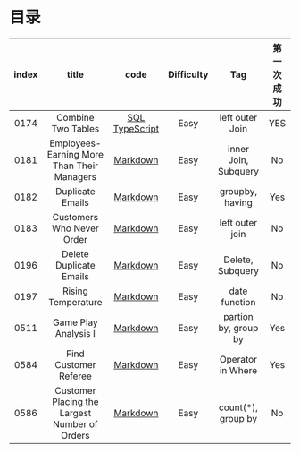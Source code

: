 # 目录

| index | title                                         | code                                                                                                                       | Difficulty | Tag                  | 第一次成功 |
|:-----:|:---------------------------------------------:|:--------------------------------------------------------------------------------------------------------------------------:|:----------:|:--------------------:|:-----:|
| 0174  | Combine Two Tables                            | [SQL](./src/0175.Combine-Two-Tables/0175.Combine-Two-Tables.sql) [TypeScript](./src)                                       | Easy       | left outer Join      | YES   |
| 0181  | Employees-Earning More Than Their Managers    | [Markdown](./src/0181.Employees-Earning-More-Than-Their-Managers/0181.Employees-Earning-More-Than-Their-Managers.md)       | Easy       | inner Join, Subquery | No    |
| 0182  | Duplicate Emails                              | [Markdown](./src/0182.Duplicate-Emails/0182.Duplicate-Emails.md)                                                           | Easy       | groupby, having      | Yes   |
| 0183  | Customers Who Never Order                     | [Markdown](./src/0183.Customers-Who-Never-Order/0183.Customers-Who-Never-Order.md)                                         | Easy       | left outer join      | No    |
| 0196  | Delete Duplicate Emails                       | [Markdown](./src/0196.Delete-Duplicate-Emails/0196.Delete-Duplicate-Emails.md)                                             | Easy       | Delete, Subquery     | No    |
| 0197  | Rising Temperature                            | [Markdown](./src/0197.Rising-Temperature/0197.Rising-Temperature.md)                                                       | Easy       | date function        | No    |
| 0511  | Game Play Analysis I                          | [Markdown](./src/0511.Game-Play-Analysis-I/0511.Game-Play-Analysis-I.md)                                                   | Easy       | partion by, group by | Yes   |
| 0584  | Find Customer Referee                         | [Markdown](./src/0584.Find-Customer-Referee/0584.Find-Customer-Referee.md)                                                 | Easy       | Operator in Where    | Yes   |
| 0586  | Customer Placing the Largest Number of Orders | [Markdown](./src/0586.Customer-Placing-the-Largest-Number-of-Orders/0586.Customer-Placing-the-Largest-Number-of-Orders.md) | Easy       | count(\*), group by  | No    |
